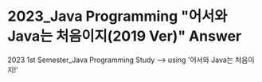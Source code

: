 # 2023_Java Programming "어서와 Java는 처음이지(2019 Ver)" Answer
2023 1st Semester_Java Programming Study
--> using '어서와 Java는 처음이지!'
